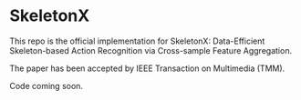 # SkeletonX
This repo is the official implementation for SkeletonX: Data-Efficient Skeleton-based Action Recognition via Cross-sample Feature Aggregation.

The paper has been accepted by IEEE Transaction on Multimedia (TMM).

Code coming soon.
